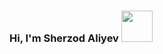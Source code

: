 ### Hi, I'm Sherzod Aliyev <img src="https://media0.giphy.com/media/gM5qFksULw54NMWyry/giphy.gif?cid=ecf05e471delrgv7ftxtp4pqedjeegvcjj95hr2fzm2nj52x&rid=giphy.gif&ct=s" width="50px">
